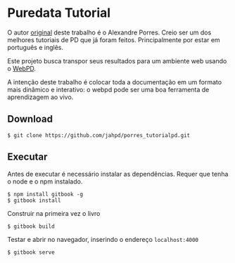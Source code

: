 # Puredata Tutorial 

O autor [original](https://sites.google.com/site/porres/pd) deste trabalho é o Alexandre Porres. Creio ser um dos melhores tutoriais de PD que já foram feitos. Principalmente por estar em português e inglês.

Este projeto busca transpor seus resultados para um ambiente web usando o [WebPD](https://github.com/sebpiq/WebPd).

A intenção deste trabalho é colocar toda a documentação em um formato mais dinâmico e interativo: o webpd pode ser uma boa ferramenta de aprendizagem ao vivo.

## Download

    $ git clone https://github.com/jahpd/porres_tutorialpd.git
    
## Executar

Antes de executar é necessário instalar as dependências. Requer que tenha o node e o npm instalado.

    $ npm install gitbook -g
    $ gitbook install
    
Construir na primeira vez o livro

    $ gitbook build
    
Testar e abrir no navegador, inserindo o endereço `localhost:4000`

    $ gitbook serve
